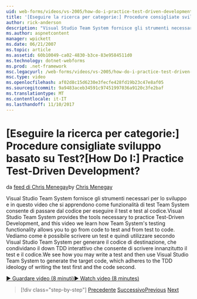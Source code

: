 ```yaml
---
uid: web-forms/videos/vs-2005/how-do-i-practice-test-driven-development
title: '[Eseguire la ricerca per categorie:] Procedure consigliate sviluppo basato su Test? | Microsoft Docs'
author: rick-anderson
description: "Visual Studio Team System fornisce gli strumenti necessari per lo sviluppo di procedure consigliate e in questo video si apprendono come funzionalità del test di Team System un..."
ms.author: aspnetcontent
manager: wpickett
ms.date: 06/21/2007
ms.topic: article
ms.assetid: 60b10049-ca02-4830-b3ce-83e9584511d0
ms.technology: dotnet-webforms
ms.prod: .net-framework
msc.legacyurl: /web-forms/videos/vs-2005/how-do-i-practice-test-driven-development
msc.type: video
ms.openlocfilehash: af02d8c15d6230e3fecfe428fd19b23c47e8af05
ms.sourcegitcommit: 9a9483aceb34591c97451997036a9120c3fe2baf
ms.translationtype: MT
ms.contentlocale: it-IT
ms.lasthandoff: 11/10/2017
---
```

<a name="how-do-i-practice-test-driven-development"></a><span data-ttu-id="867d6-104">[Eseguire la ricerca per categorie:] Procedure consigliate sviluppo basato su Test?</span><span class="sxs-lookup"><span data-stu-id="867d6-104">[How Do I:] Practice Test-Driven Development?</span></span>
====================
<span data-ttu-id="867d6-105">da [feed di Chris Menegay](https://twitter.com/CMenegay)</span><span class="sxs-lookup"><span data-stu-id="867d6-105">by [Chris Menegay](https://twitter.com/CMenegay)</span></span>

<span data-ttu-id="867d6-106">Visual Studio Team System fornisce gli strumenti necessari per lo sviluppo e in questo video che si apprendono come funzionalità di test Team System consente di passare dal codice per eseguire il test e test al codice.</span><span class="sxs-lookup"><span data-stu-id="867d6-106">Visual Studio Team System provides the tools necessary to practice Test-Driven Development, and this video we learn how Team System's testing functionality allows you to go from code to test and from test to code.</span></span> <span data-ttu-id="867d6-107">Vediamo come è possibile scrivere un test e quindi utilizzare secondo Visual Studio Team System per generare il codice di destinazione, che condividano il down TDD interattivo che consente di scrivere innanzitutto il test e il codice.</span><span class="sxs-lookup"><span data-stu-id="867d6-107">We see how you may write a test and then use Visual Studio Team System to generate the target code, which adheres to the TDD ideology of writing the test first and the code second.</span></span>

[<span data-ttu-id="867d6-108">&#9654; Guardare video (8 minuti)</span><span class="sxs-lookup"><span data-stu-id="867d6-108">&#9654; Watch video (8 minutes)</span></span>](https://channel9.msdn.com/Blogs/ASP-NET-Site-Videos/how-do-i-practice-test-driven-development)

>[!div class="step-by-step"]
<span data-ttu-id="867d6-109">[Precedente](how-do-i-write-code-more-quickly-with-unit-tests.md)
[Successivo](how-do-i-load-test-a-web-application.md)</span><span class="sxs-lookup"><span data-stu-id="867d6-109">[Previous](how-do-i-write-code-more-quickly-with-unit-tests.md)
[Next](how-do-i-load-test-a-web-application.md)</span></span>
